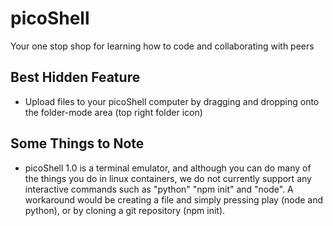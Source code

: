 # picoShell
Your one stop shop for learning how to code and collaborating with peers


## Best Hidden Feature
 - Upload files to your picoShell computer by dragging and dropping onto the folder-mode area (top right folder icon)


## Some Things to Note
 - picoShell 1.0 is a terminal emulator, and although you can do many of the things you do in 	linux containers, we do not currently support any interactive commands such as "python" "npm init" and "node". A workaround would be creating a file and simply pressing play (node and python), or by cloning a git repository (npm init).